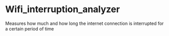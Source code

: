 # Wifi_interruption_analyzer
Measures how much and how long the internet connection is interrupted for a certain period of time
